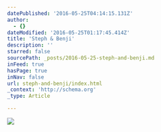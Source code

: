 ```yaml
---
datePublished: '2016-05-25T04:14:15.131Z'
author:
  - {}
dateModified: '2016-05-25T01:17:45.414Z'
title: 'Steph & Benji'
description: ''
starred: false
sourcePath: _posts/2016-05-25-steph-and-benji.md
inFeed: true
hasPage: true
inNav: false
url: steph-and-benji/index.html
_context: 'http://schema.org'
_type: Article

---
```

![](https://the-grid-user-content.s3-us-west-2.amazonaws.com/ea6da43a-9f36-4904-b18d-51d0de707140.jpg)